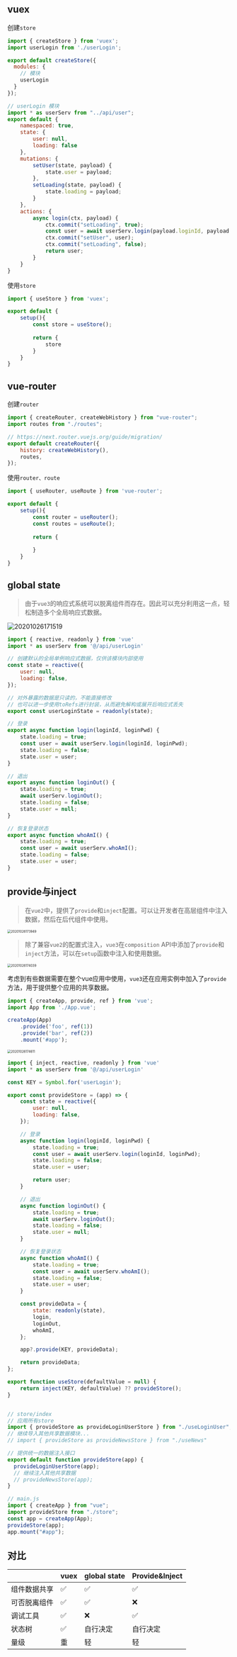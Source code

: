 ## vuex

创建`store`

```js
import { createStore } from 'vuex';
import userLogin from './userLogin';

export default createStore({
  modules: {
    // 模块
   	userLogin
  }
});

// userLogin 模块
import * as userServ from "../api/user";
export default {
    namespaced: true,
    state: {
        user: null,
        loading: false
    },
    mutations: {
        setUser(state, payload) {
            state.user = payload;
        },
        setLoading(state, payload) {
            state.loading = payload;
        }
    },
    actions: {
        async login(ctx, payload) {
            ctx.commit("setLoading", true);
            const user = await userServ.login(payload.loginId, payload.loginPwd);
            ctx.commit("setUser", user);
            ctx.commit("setLoading", false);
            return user;
        }
    }
}
```

使用`store`

```js
import { useStore } from 'vuex';

export default {
    setup(){
        const store = useStore();
        
        return {
            store
        }
    }
}
```



## vue-router

创建`router`

```js
import { createRouter, createWebHistory } from "vue-router";
import routes from "./routes";

// https://next.router.vuejs.org/guide/migration/
export default createRouter({
	history: createWebHistory(),
  	routes,
});
```

使用`router、route`

```js
import { useRouter, useRoute } from 'vue-router';

export default {
    setup(){
        const router = useRouter();
        const routes = useRoute();
        
        return {
            
        }
    }
}
```

## global state

> 由于`vue3`的响应式系统可以脱离组件而存在。因此可以充分利用这一点，轻松制造多个全局响应式数据。

![20201026171519](./assets/images/20201026171519.png)

```js
import { reactive, readonly } from 'vue'
import * as userServ from '@/api/userLogin'

// 创建默认的全局单例响应式数据，仅供该模块内部使用
const state = reactive({
    user: null,
    loading: false,
});

// 对外暴露的数据是只读的，不能直接修改
// 也可以进一步使用toRefs进行封装，从而避免解构或展开后响应式丢失
export const userLoginState = readonly(state);

// 登录
export async function login(loginId, loginPwd) {
    state.loading = true;
    const user = await userServ.login(loginId, loginPwd);
    state.loading = false;
    state.user = user;
}

// 退出
export async function loginOut() {
    state.loading = true;
    await userServ.loginOut();
    state.loading = false;
    state.user = null;
}

// 恢复登录状态
export async function whoAmI() {
    state.loading = true;
    const user = await userServ.whoAmI();
    state.loading = false;
    state.user = user;
}
```





## provide与inject

> 在`vue2`中，提供了`provide`和`inject`配置。可以让开发者在高层组件中注入数据，然后在后代组件中使用。

<img src="./assets/images/20201026173949.png" alt="20201026173949" style="zoom:50%;" />

> 除了兼容`vue2`的配置式注入，`vue3`在`composition` API中添加了`provide`和`inject`方法，可以在`setup`函数中注入和使用数据。

<img src="./assets/images/20201026174039.png" alt="20201026174039" style="zoom:50%;" />

考虑到有些数据需要在整个vue应用中使用，`vue3`还在应用实例中加入了`provide`方法，用于提供整个应用的共享数据。

```js
import { createApp, provide, ref } from 'vue';
import App from './App.vue';

createApp(App)
    .provide('foo', ref(1))
	.provide('bar', ref(2))
	.mount('#app');
```

<img src="./assets/images/20201026174611.png" alt="20201026174611" style="zoom:50%;" />

```js
import { inject, reactive, readonly } from 'vue'
import * as userServ from '@/api/userLogin'

const KEY = Symbol.for('userLogin');

export const provideStore = (app) => {
    const state = reactive({
        user: null,
        loading: false,
    });

    // 登录
    async function login(loginId, loginPwd) {
        state.loading = true;
        const user = await userServ.login(loginId, loginPwd);
        state.loading = false;
        state.user = user;

        return user;
    }

    // 退出
    async function loginOut() {
        state.loading = true;
        await userServ.loginOut();
        state.loading = false;
        state.user = null;
    }

    // 恢复登录状态
    async function whoAmI() {
        state.loading = true;
        const user = await userServ.whoAmI();
        state.loading = false;
        state.user = user;
    }

    const provideData = {
        state: readonly(state),
        login,
        loginOut,
        whoAmI,
    };

    app?.provide(KEY, provideData);

    return provideData;
};

export function useStore(defaultValue = null) {
    return inject(KEY, defaultValue) ?? provideStore();
}


// store/index
// 应用所有store
import { provideStore as provideLoginUserStore } from "./useLoginUser";
// 继续导入其他共享数据模块...
// import { provideStore as provideNewsStore } from "./useNews"

// 提供统一的数据注入接口
export default function provideStore(app) {
  provideLoginUserStore(app);
  // 继续注入其他共享数据
  // provideNewsStore(app);
}

// main.js
import { createApp } from "vue";
import provideStore from "./store";
const app = createApp(App);
provideStore(app);
app.mount("#app");
```



## 对比

|              | vuex | global state | Provide&Inject |
| ------------ | ---- | ------------ | -------------- |
| 组件数据共享 | ✅    | ✅            | ✅              |
| 可否脱离组件 | ✅    | ✅            | ❌              |
| 调试工具     | ✅    | ❌            | ✅              |
| 状态树       | ✅    | 自行决定     | 自行决定       |
| 量级         | 重   | 轻           | 轻             |












































